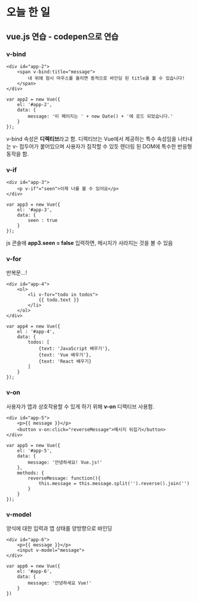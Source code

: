 # 오늘 한 일

## vue.js 연습 - codepen으로 연습
### v-bind
```
<div id="app-2">
    <span v-bind:title="message">
        내 위에 잠시 마우스를 올리면 동적으로 바인딩 된 title을 볼 수 있습니다!
    </span>
</div>
```
```
var app2 = new Vue({
    el: '#app-2',
    data: {
        message: '이 페이지는 ' + new Date() + '에 로드 되었습니다.'
    }
});
```
v-bind 속성은 **디렉티브**라고 함. 디렉티브는 Vue에서 제공하는 특수 속성임을 나타내는 v- 접두어가 붙어있으며 사용자가 짐작할 수 있듯 렌더링 된 DOM에 특수한 반응형 동작을 함.


### v-if
```
<div id="app-3">
    <p v-if"="seen">이제 나를 볼 수 있어요</p>
</div>
```
```
var app3 = new Vue({
    el: '#app-3',
    data: {
        seen : true
    }
});
```
js 콘솔에 **app3.seen = false** 입력하면, 메시지가 사라지는 것을 볼 수 있음


### v-for
반복문...!
```
<div id="app-4">
    <ol>
        <li v-for="todo in todos">
            {{ todo.text }}
        </li>
    </ol>
</div>
```
```
var app4 = new Vue({
    el : '#app-4',
    data: {
        todos: [
            {text: 'JavaScript 배우기'},
            {text: 'Vue 배우기'},
            {text: 'React 배우기}
        ]
    }
});
```

### v-on
사용자가 앱과 상호작용할 수 있게 하기 위해 **v-on** 디렉티브 사용함.
```
<div id="app-5">
    <p>{{ message }}</p>
    <button v-on:click="reverseMessage">메시지 뒤집기</button>
</div>
```
```
var app5 = new Vue({
    el: '#app-5',
    data: {
        message: '안녕하세요! Vue.js!'
    },
    methods: {
        reverseMessage: function(){
            this.message = this.message.split('').reverse().join('')
        }
    }
});
```

### v-model
양식에 대한 입력과 앱 상태를 양방향으로 바인딩
```
<div id="app-6">
    <p>{{ message }}</p>
    <input v-model="message">
</div>
```
```
var app6 = new Vue({
    el: '#app-6',
    data: {
        message: '안녕하세요 Vue!'
    }
})
```

